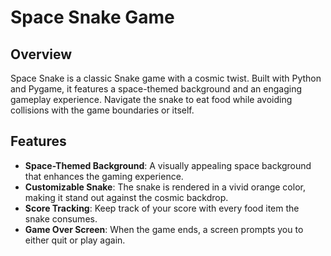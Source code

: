 # Space Snake Game

## Overview
Space Snake is a classic Snake game with a cosmic twist. Built with Python and Pygame, it features a space-themed background and an engaging gameplay experience. Navigate the snake to eat food while avoiding collisions with the game boundaries or itself.

## Features
- **Space-Themed Background**: A visually appealing space background that enhances the gaming experience.
- **Customizable Snake**: The snake is rendered in a vivid orange color, making it stand out against the cosmic backdrop.
- **Score Tracking**: Keep track of your score with every food item the snake consumes.
- **Game Over Screen**: When the game ends, a screen prompts you to either quit or play again.
